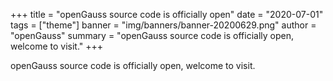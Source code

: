 +++
title = "openGauss source code is officially open"
date = "2020-07-01"
tags = ["theme"]
banner = "img/banners/banner-20200629.png"
author = "openGauss"
summary = "openGauss source code is officially open, welcome to visit."
+++

openGauss source code is officially open, welcome to visit.

